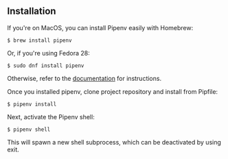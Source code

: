 Installation
------------

If you\'re on MacOS, you can install Pipenv easily with Homebrew:

    $ brew install pipenv

Or, if you\'re using Fedora 28:

    $ sudo dnf install pipenv

Otherwise, refer to the [documentation](https://pipenv.pypa.io/en/latest/install/#installing-pipenv) for instructions.

Once you installed pipenv, clone project repository and install from Pipfile:

    $ pipenv install

Next, activate the Pipenv shell:

    $ pipenv shell

This will spawn a new shell subprocess, which can be deactivated by using exit.

